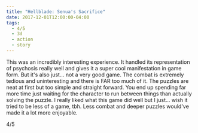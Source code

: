 ```yaml
---
title: "Hellblade: Senua's Sacrifice"
date: 2017-12-01T12:00:00-04:00
tags:
  - 4/5
  - 3d
  - action
  - story
---
```


This was an incredibly interesting experience. It handled its representation of psychosis really well and gives it a super cool manifestation in game form. But it's also just... not a very good game. The combat is extremely tedious and uninteresting and there is FAR too much of it. The puzzles are neat at first but too simple and straight forward. You end up spending far more time just waiting for the character to run between things than actually solving the puzzle. I really liked what this game did well but I just... wish it tried to be less of a game, tbh. Less combat and deeper puzzles would've made it a lot more enjoyable.

4/5
